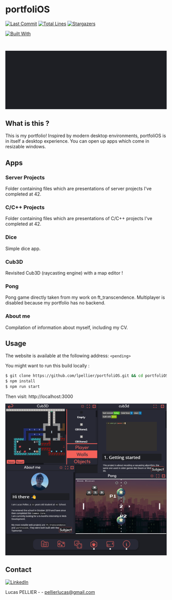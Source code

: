 # portfoliOS

[![Last Commit][last-commit]][project-url]
[![Total Lines][total-lines]][project-url]
[![Stargazers][stars-shield]][stars-url]

[![Built With][built-with-C++]][project-url]

<br/>

<img src="./portfolios.gif" alt="portfoliOS" ></img>

## What is this ?
This is my portfolio! Inspired by modern desktop environments, portfoliOS is in itself a desktop experience.
You can open up apps which come in resizable windows.

## Apps
### Server Projects
Folder containing files which are presentations of server projects I've completed at 42.
### C/C++ Projects
Folder containing files which are presentations of C/C++ projects I've completed at 42.
### Dice
Simple dice app.
### Cub3D
Revisited Cub3D (raycasting engine) with a map editor !
### Pong
Pong game directly taken from my work on ft_transcendence. Multiplayer is disabled because my portfolio has no backend.
### About me
Compilation of information about myself, including my CV.

## Usage
The website is available at the following address: `<pending>`

You might want to run this build locally :
```bash
$ git clone https://github.com/lpellier/portfoliOS.git && cd portfoliOS
$ npm install
$ npm run start
```
Then visit: http://localhost:3000

<img src="./portfolio-banner.png" alt="portfoliOS" ></img>

## Contact
[![LinkedIn][linkedin-shield]][linkedin-url]

Lucas PELLIER - - pellierlucas@gmail.com

[built-with-C++]: https://img.shields.io/badge/built%20with-C++-green

[project-url]: https://github.com/lpellier/cub3d

[total-lines]: https://img.shields.io/tokei/lines/github/lpellier/cub3d
[last-commit]: https://img.shields.io/github/last-commit/lpellier/cub3d?style=flat

[stars-shield]: https://img.shields.io/github/stars/lpellier/cub3d.svg?style=flat
[stars-url]: https://github.com/lpellier/cub3d/stargazers
[linkedin-shield]: https://img.shields.io/badge/-LinkedIn-black.svg?flat&logo=linkedin&colorB=555
[linkedin-url]: https://linkedin.com/in/linkedin_username
[product-screenshot]: images/screenshot.png
[React.js]: https://img.shields.io/badge/React-20232A?style=for-the-badge&logo=react&logoColor=61DAFB
[React-url]: https://reactjs.org/ 
